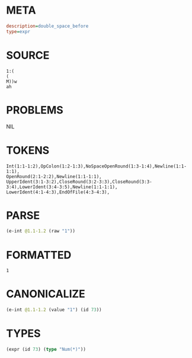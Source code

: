 # META
~~~ini
description=double_space_before
type=expr
~~~
# SOURCE
~~~roc
1:(
(
M))w
ah
~~~
# PROBLEMS
NIL
# TOKENS
~~~zig
Int(1:1-1:2),OpColon(1:2-1:3),NoSpaceOpenRound(1:3-1:4),Newline(1:1-1:1),
OpenRound(2:1-2:2),Newline(1:1-1:1),
UpperIdent(3:1-3:2),CloseRound(3:2-3:3),CloseRound(3:3-3:4),LowerIdent(3:4-3:5),Newline(1:1-1:1),
LowerIdent(4:1-4:3),EndOfFile(4:3-4:3),
~~~
# PARSE
~~~clojure
(e-int @1.1-1.2 (raw "1"))
~~~
# FORMATTED
~~~roc
1
~~~
# CANONICALIZE
~~~clojure
(e-int @1.1-1.2 (value "1") (id 73))
~~~
# TYPES
~~~clojure
(expr (id 73) (type "Num(*)"))
~~~
